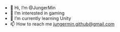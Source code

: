- 👋 Hi, I’m @JungerMin
- 👀 I’m interested in gaming
- 🌱 I’m currently learning Unity
- 📫 How to reach me jungermin.github@gmail.com

<!---
JungerMin/JungerMin is a ✨ special ✨ repository because its `README.md` (this file) appears on your GitHub profile.
You can click the Preview link to take a look at your changes.
--->
